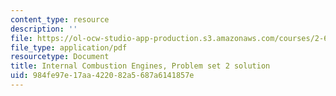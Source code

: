 ```yaml
---
content_type: resource
description: ''
file: https://ol-ocw-studio-app-production.s3.amazonaws.com/courses/2-61-internal-combustion-engines-spring-2017/984fe97e17aa422082a5687a6141857e_MIT2_61S17_ps2_soln.pdf
file_type: application/pdf
resourcetype: Document
title: Internal Combustion Engines, Problem set 2 solution
uid: 984fe97e-17aa-4220-82a5-687a6141857e
---
```

